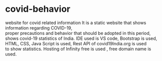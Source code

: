 # covid-behavior
website for covid related information
It is a static website that shows information regarding COVID-19, 
<br/>proper precautions and behavior that should be adopted in this period, shows covid-19 statistics of India.
IDE used is VS code, Bootstrap is used, HTML, CSS, Java Script is used, Rest API of covid19India.org is used 
<br/>to show statistics. Hosting of Infinity free is used , free domain name is used.

